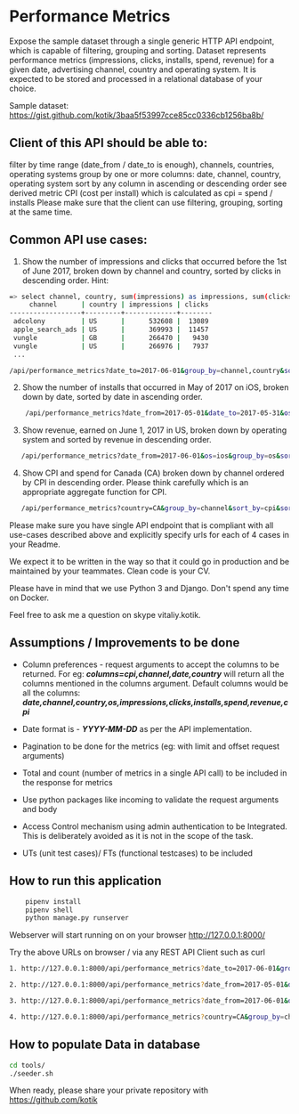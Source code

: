 
# Performance Metrics
Expose the sample dataset through a single generic HTTP API endpoint, which is capable of filtering, grouping and sorting. Dataset represents performance metrics (impressions, clicks, installs, spend, revenue) for a given date, advertising channel, country and operating system. It is expected to be stored and processed in a relational database of your choice.

Sample dataset: https://gist.github.com/kotik/3baa5f53997cce85cc0336cb1256ba8b/

## Client of this API should be able to:

filter by time range (date_from / date_to is enough), channels, countries, operating systems
group by one or more columns: date, channel, country, operating system
sort by any column in ascending or descending order
see derived metric CPI (cost per install) which is calculated as cpi = spend / installs
Please make sure that the client can use filtering, grouping, sorting at the same time.

## Common API use cases:

1. Show the number of impressions and clicks that occurred before the 1st of June 2017, broken down by channel and country, sorted by clicks in descending order. Hint:
``` bash
=> select channel, country, sum(impressions) as impressions, sum(clicks) as clicks from sampledataset where date <= '2017-06-01' group by channel, country order by clicks desc;
     channel      | country | impressions | clicks 
------------------+---------+-------------+--------
 adcolony         | US      |      532608 |  13089
 apple_search_ads | US      |      369993 |  11457
 vungle           | GB      |      266470 |   9430
 vungle           | US      |      266976 |   7937
 ...
 ```
 ```bash
 /api/performance_metrics?date_to=2017-06-01&group_by=channel,country&sort_by=clicks&sort_order=desc
 ```
2. Show the number of installs that occurred in May of 2017 on iOS, broken down by date, sorted by date in ascending order.
``` bash
    /api/performance_metrics?date_from=2017-05-01&date_to=2017-05-31&os=ios&group_by=date&sort_by=revenue&sort_order=asc
```
3. Show revenue, earned on June 1, 2017 in US, broken down by operating system and sorted by revenue in descending order.
``` bash
   /api/performance_metrics?date_from=2017-06-01&os=ios&group_by=os&sort_by=revenue&sort_order=desc
```
4. Show CPI and spend for Canada (CA) broken down by channel ordered by CPI in descending order. Please think carefully which is an appropriate aggregate function for CPI.
``` bash
   /api/performance_metrics?country=CA&group_by=channel&sort_by=cpi&sort_order=desc
```
Please make sure you have single API endpoint that is compliant with all use-cases described above and explicitly specify urls for each of 4 cases in your Readme.

We expect it to be written in the way so that it could go in production and be maintained by your teammates. Clean code is your CV.

Please have in mind that we use Python 3 and Django. Don't spend any time on Docker.

Feel free to ask me a question on skype vitaliy.kotik.

## Assumptions / Improvements to be done
- Column preferences - request arguments to accept the columns to be returned. For eg: ***columns=cpi,channel,date,country*** will return all the columns mentioned in the columns argument. Default columns would be all the columns: ***date,channel,country,os,impressions,clicks,installs,spend,revenue,cpi***

- Date format is - ***YYYY-MM-DD*** as per the API implementation. 

- Pagination to be done for the metrics (eg: with limit and offset request arguments)

- Total and count (number of metrics in a single API call) to be included in the response for metrics

- Use python packages like incoming to validate the request arguments and body

- Access Control mechanism using admin authentication to be Integrated. This is  deliberately avoided as it is not in the scope of the task.

- UTs (unit test cases)/ FTs (functional testcases) to be included


## How to run this application
``` bash
	pipenv install
	pipenv shell
	python manage.py runserver
```
Webserver will start running on on your browser http://127.0.0.1:8000/

Try the above URLs on browser / via any REST API Client such as curl

``` bash
1. http://127.0.0.1:8000/api/performance_metrics?date_to=2017-06-01&group_by=channel,country&sort_by=clicks&sort_order=desc

2. http://127.0.0.1:8000/api/performance_metrics?date_from=2017-05-01&date_to=2017-05-31&os=ios&group_by=date&sort_by=revenue&sort_order=asc

3. http://127.0.0.1:8000/api/performance_metrics?date_from=2017-06-01&os=ios&group_by=os&sort_by=revenue&sort_order=desc

4. http://127.0.0.1:8000/api/performance_metrics?country=CA&group_by=channel&sort_by=cpi&sort_order=desc
```

## How to populate Data in database

```bash
cd tools/
./seeder.sh
```

When ready, please share your private repository with https://github.com/kotik